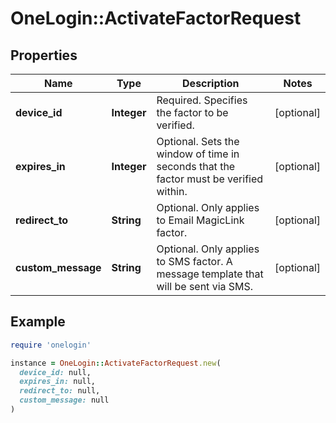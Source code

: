 # OneLogin::ActivateFactorRequest

## Properties

| Name | Type | Description | Notes |
| ---- | ---- | ----------- | ----- |
| **device_id** | **Integer** | Required. Specifies the factor to be verified. | [optional] |
| **expires_in** | **Integer** | Optional. Sets the window of time in seconds that the factor must be verified within.  | [optional] |
| **redirect_to** | **String** | Optional. Only applies to Email MagicLink factor. | [optional] |
| **custom_message** | **String** | Optional. Only applies to SMS factor. A message template that will be sent via SMS. | [optional] |

## Example

```ruby
require 'onelogin'

instance = OneLogin::ActivateFactorRequest.new(
  device_id: null,
  expires_in: null,
  redirect_to: null,
  custom_message: null
)
```


